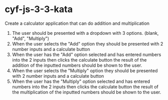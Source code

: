# cyf-js-3-3-kata

Create a calculator application that can do addition and multiplication

1. The user should be presented with a dropdown with 3 options. (blank, "Add", "Multiply")
2. When the user selects the "Add" option they should be presented with 2 number inputs and a calculate button
3. When the user has the "Add" option selected and has entered numbers into the 2 inputs then clicks the calculate button the result of the addition of the inputted numbers should be shown to the user.
4. When the user selects the "Multiply" option they should be presented with 2 number inputs and a calculate button
5. When the user has the "Multiply" option selected and has entered numbers into the 2 inputs then clicks the calculate button the result of the multiplication of the inputted numbers should be shown to the user.

